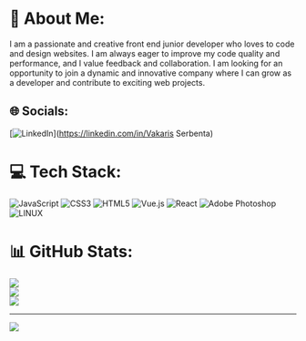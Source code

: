 # 💫 About Me:
I am a passionate and creative front end junior developer who loves to code and design websites. I am always eager to improve my code quality and performance, and I value feedback and collaboration. I am looking for an opportunity to join a dynamic and innovative company where I can grow as a developer and contribute to exciting web projects.


## 🌐 Socials:
[![LinkedIn](https://img.shields.io/badge/LinkedIn-%230077B5.svg?logo=linkedin&logoColor=white)](https://linkedin.com/in/Vakaris Serbenta) 

# 💻 Tech Stack:
![JavaScript](https://img.shields.io/badge/javascript-%23323330.svg?style=for-the-badge&logo=javascript&logoColor=%23F7DF1E) ![CSS3](https://img.shields.io/badge/css3-%231572B6.svg?style=for-the-badge&logo=css3&logoColor=white) ![HTML5](https://img.shields.io/badge/html5-%23E34F26.svg?style=for-the-badge&logo=html5&logoColor=white) ![Vue.js](https://img.shields.io/badge/vuejs-%2335495e.svg?style=for-the-badge&logo=vuedotjs&logoColor=%234FC08D) ![React](https://img.shields.io/badge/react-%2320232a.svg?style=for-the-badge&logo=react&logoColor=%2361DAFB) ![Adobe Photoshop](https://img.shields.io/badge/adobephotoshop-%2331A8FF.svg?style=for-the-badge&logo=adobephotoshop&logoColor=white) ![LINUX](https://img.shields.io/badge/Linux-FCC624?style=for-the-badge&logo=linux&logoColor=black)
# 📊 GitHub Stats:
![](https://github-readme-stats.vercel.app/api?username=knyslys&theme=dark&hide_border=false&include_all_commits=true&count_private=true)<br/>
![](https://github-readme-streak-stats.herokuapp.com/?user=knyslys&theme=dark&hide_border=false)<br/>
![](https://github-readme-stats.vercel.app/api/top-langs/?username=knyslys&theme=dark&hide_border=false&include_all_commits=true&count_private=true&layout=compact)

---
[![](https://visitcount.itsvg.in/api?id=knyslys&icon=0&color=0)](https://visitcount.itsvg.in)

<!-- Proudly created with GPRM ( https://gprm.itsvg.in ) -->